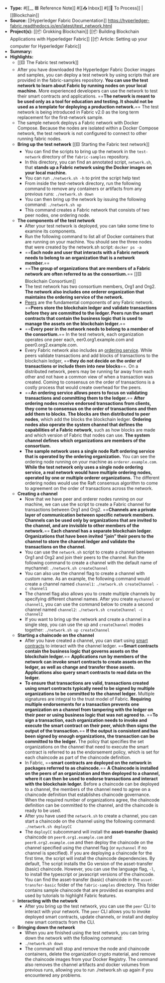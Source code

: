 - **Type:** #[[__ 🟦  Reference Note]] #[[📥 Inbox]] #[[📝 To Process]] | [[Blockchain]]
- **Source:** [[Hyperledger Fabric Documentation]] https://hyperledger-fabric.readthedocs.io/en/latest/test_network.html 
- **Project(s):** [[📦 Grokking Blockchain]] [[📦 Building Blockchain Applications with Hyperledger Fabric]] [[📦 Article: Setting up your computer for Hyperledger Fabric]]
- **Summary:** 
- **Highlights:**
    - [[🟨 The Fabric test network]]
    - After you have downloaded the Hyperledger Fabric Docker images and samples, you can deploy a test network by using scripts that are provided in the fabric-samples repository. **You can use the test network to learn about Fabric by running nodes on your local machine.** More experienced developers can use the network to test their smart contracts and applications. ==**The network is meant to be used only as a tool for education and testing. It should not be used as a template for deploying a production network.**== The test network is being introduced in Fabric v2.0 as the long term replacement for the first-network sample.
    - The sample network deploys a Fabric network with Docker Compose. Because the nodes are isolated within a Docker Compose network, the test network is not configured to connect to other running fabric nodes.
    - **Bring up the test network** [[🟨 Starting the Fabric test network]]
        - You can find the scripts to bring up the network in the `test-network` directory of the `fabric-samples` repository.
        - In this directory, you can find an annotated script, `network.sh`, that **stands
up a Fabric network using the Docker images on your local machine.**
        - You can run `./network.sh -h` to print the script help text
        - From inside the test-network directory, run the following command to remove
any containers or artifacts from any previous runs: `./network.sh down`
        - You can then bring up the network by issuing the following command: `./network.sh up`
        - This command creates a Fabric network that consists of two peer nodes, one
ordering node.
    - **The components of the test network**
        - After your test network is deployed, you can take some time to examine its
components.
        - Run the following command to list all of Docker containers that
are running on your machine. You should see the three nodes that were created by the network.sh script: `docker ps -a`
        - ==**Each node and user that interacts with a Fabric network needs to belong to an organization that is a network member.**==
        - ==**The group of organizations that are members of a Fabric network are often referred to as the consortium.**== [[🟨 Blockchain Consortium]]
        - The test network has two consortium members, Org1 and Org2. **The network also includes one orderer organization that maintains the ordering service of the network.**
        - [Peers](https://hyperledger-fabric.readthedocs.io/en/latest/peers/peers.html) are the fundamental components of any Fabric network. ==**Peers store the blockchain ledger and validate transactions before they are committed to the ledger. Peers run the smart contracts that contain the business logic that is used to manage the assets on the blockchain ledger.**==
        - ==**Every peer in the network needs to belong to a member of the consortium.**== In the test network, each organization operates one peer each,  eer0.org1.example.com and peer0.org2.example.com.
        - Every Fabric network also includes an [ordering service](https://hyperledger-fabric.readthedocs.io/en/latest/orderer/ordering_service.html). While peers validate transactions and add blocks of transactions to the blockchain ledger, ==**they do not decide on the order of transactions or include them into new blocks**==. On a distributed network, peers may be running far away from each other and not have a common view of when a transaction was created. Coming to consensus on the order of transactions is a costly process that would create overhead for the peers.
        - ==**An ordering service allows peers to focus on validating transactions and committing them to the ledger.**== **After ordering nodes receive endorsed transactions from clients, they come to consensus on the order of transactions and then add them to blocks. The blocks are then distributed to peer nodes**, which add the blocks the blockchain ledger. **Ordering nodes also operate the system channel that defines the capabilities of a Fabric network**, such as how blocks are made and which version of Fabric that nodes can use. **The system channel defines which organizations are members of the consortium.**
        - **The sample network uses a single node Raft ordering service that is operated by the ordering organization.** You can see the ordering node running on your machine as `orderer.example.com`. **While the test network only uses a single node ordering service, a real network would have multiple ordering nodes, operated by one or multiple orderer organizations.** The different ordering nodes would use the Raft consensus algorithm to come to agreement on the order of transactions across the network.
    - **Creating a channel**
        - Now that we have peer and orderer nodes running on our machine, we can use the script to create a Fabric channel for transactions between Org1 and Org2. ==**Channels are a private layer of communication between specific network members. Channels can be used only by organizations that are invited to the channel, and are invisible to other members of the network.**== **Each channel has a separate blockchain ledger. Organizations that have been invited “join” their peers to the channel to store the channel ledger and validate the transactions on the channel.**
        - You can use the `network.sh` script to create a channel between Org1 and Org2 and join their peers to the channel. Run the following command to create a channel with the default name of mychannel: `./network.sh createChannel`
        - You can also use the channel flag to create a channel with custom name. As an example, the following command would create a channel named `channel1`: `./network.sh createChannel -c channel1`
        - The channel flag also allows you to create multiple channels by specifying
different channel names. After you create `mychannel` or `channel1`, you can use the command below to create a second channel named `channel2`: `./network.sh createChannel -c channel2`
        - If you want to bring up the network and create a channel in a single step, you
can use the up and `createChannel` modes together: `./network.sh up createChannel`
    - **Starting a chaincode on the channel**
        - After you have created a channel, you can start using [smart contracts](https://hyperledger-fabric.readthedocs.io/en/latest/smartcontract/smartcontract.html) to interact with the channel ledger. ==**Smart contracts contain the business logic that governs assets on the blockchain ledger.**== **Applications run by members of the network can invoke smart contracts to create assets on the ledger, as well as change and transfer those assets. Applications also query smart contracts to read data on the ledger.**
        - **To ensure that transactions are valid, transactions created using smart contracts typically need to be signed by multiple organizations to be committed to the channel ledger.** Multiple signatures are integral to the trust model of Fabric. **Requiring multiple endorsements for a transaction prevents one organization on a channel from tampering with the ledger on their peer or using business logic that was not agreed to.** ==**To sign a transaction, each organization needs to invoke and execute the smart contract on their peer, which then signs the output of the transaction.**== **If the output is consistent and has been signed by enough organizations, the transaction can be committed to the ledger.** The policy that specifies the set organizations on the channel that need to execute the smart contract is referred to as the endorsement policy, which is set for each chaincode as part of the chaincode definition.
        - In Fabric, ==**smart contracts are deployed on the network in packages referred to as chaincode.**== **A Chaincode is installed on the peers of an organization and then deployed to a channel, where it can then be used to endorse transactions and interact with the blockchain ledger.** Before a chaincode can be deployed to a channel, the members of the channel need to agree on a chaincode definition that establishes chaincode governance. When the required number of organizations agree, the chaincode definition can be committed to the channel, and the chaincode is ready to be used.
        - After you have used the `network.sh` to create a channel, you can start a
chaincode on the channel using the following command: `./network.sh deployCC`
        - The `deployCC` subcommand will install the **asset-transfer (basic)** chaincode on `peer0.org1.example.com` and `peer0.org2.example.com` and then deploy the chaincode on the channel specified using the channel flag (or `mychannel` if no channel is specified).  If you are deploying a chaincode for the first time, the script will install the chaincode dependencies. By default, The script installs the Go version of the asset-transfer (basic) chaincode. However, you can use the language flag, `-l`, to install the typescript or javascript versions of the chaincode. You can find the asset-transfer (basic) chaincode in the `asset-transfer-basic` folder of the `fabric-samples` directory. This folder contains sample chaincode that are provided as examples and used by tutorials to highlight Fabric features.
    - **Interacting with the network**
        - After you bring up the test network, you can use the `peer` CLI to interact with your network. The `peer` CLI allows you to invoke deployed smart contracts, update channels, or install and deploy new smart contracts from the CLI.
    - **Bringing down the network**
        - When you are finished using the test network, you can bring down the network with the following command:
        - `./network.sh down`
        - The command will stop and remove the node and chaincode containers, delete the organization crypto material, and remove the chaincode images from your Docker Registry. The command also removes the channel artifacts and docker volumes from previous runs, allowing you to run ./network.sh up again if you encountered any problems.
